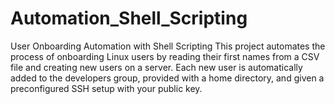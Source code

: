 # Automation_Shell_Scripting
User Onboarding Automation with Shell Scripting This project automates the process of onboarding Linux users by reading their first names from a CSV file and creating new users on a server. Each new user is automatically added to the developers group, provided with a home directory, and given a preconfigured SSH setup with your public key.
